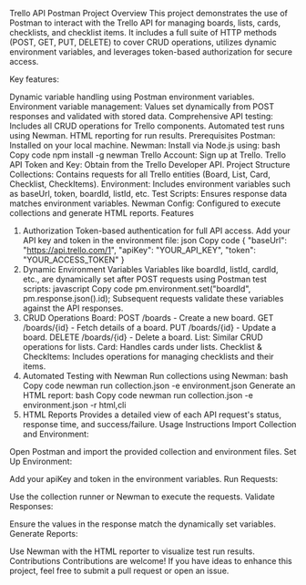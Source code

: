 Trello API Postman Project
Overview
This project demonstrates the use of Postman to interact with the Trello API for managing boards, lists, cards, checklists, and checklist items. It includes a full suite of HTTP methods (POST, GET, PUT, DELETE) to cover CRUD operations, utilizes dynamic environment variables, and leverages token-based authorization for secure access.

Key features:

Dynamic variable handling using Postman environment variables.
Environment variable management: Values set dynamically from POST responses and validated with stored data.
Comprehensive API testing: Includes all CRUD operations for Trello components.
Automated test runs using Newman.
HTML reporting for run results.
Prerequisites
Postman: Installed on your local machine.
Newman: Install via Node.js using:
bash
Copy code
npm install -g newman
Trello Account: Sign up at Trello.
Trello API Token and Key: Obtain from the Trello Developer API.
Project Structure
Collections: Contains requests for all Trello entities (Board, List, Card, Checklist, CheckItems).
Environment: Includes environment variables such as baseUrl, token, boardId, listId, etc.
Test Scripts: Ensures response data matches environment variables.
Newman Config: Configured to execute collections and generate HTML reports.
Features
1. Authorization
Token-based authentication for full API access.
Add your API key and token in the environment file:
json
Copy code
{
  "baseUrl": "https://api.trello.com/1",
  "apiKey": "YOUR_API_KEY",
  "token": "YOUR_ACCESS_TOKEN"
}
2. Dynamic Environment Variables
Variables like boardId, listId, cardId, etc., are dynamically set after POST requests using Postman test scripts:
javascript
Copy code
pm.environment.set("boardId", pm.response.json().id);
Subsequent requests validate these variables against the API responses.
3. CRUD Operations
Board:
POST /boards - Create a new board.
GET /boards/{id} - Fetch details of a board.
PUT /boards/{id} - Update a board.
DELETE /boards/{id} - Delete a board.
List:
Similar CRUD operations for lists.
Card:
Handles cards under lists.
Checklist & CheckItems:
Includes operations for managing checklists and their items.
4. Automated Testing with Newman
Run collections using Newman:
bash
Copy code
newman run collection.json -e environment.json
Generate an HTML report:
bash
Copy code
newman run collection.json -e environment.json -r html,cli
5. HTML Reports
Provides a detailed view of each API request's status, response time, and success/failure.
Usage Instructions
Import Collection and Environment:

Open Postman and import the provided collection and environment files.
Set Up Environment:

Add your apiKey and token in the environment variables.
Run Requests:

Use the collection runner or Newman to execute the requests.
Validate Responses:

Ensure the values in the response match the dynamically set variables.
Generate Reports:

Use Newman with the HTML reporter to visualize test run results.
Contributions
Contributions are welcome! If you have ideas to enhance this project, feel free to submit a pull request or open an issue.
